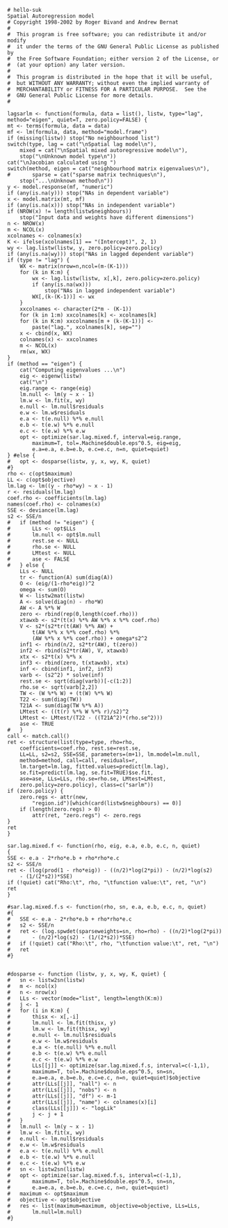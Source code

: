 	# hello-suk
	Spatial Autoregression model
	# Copyright 1998-2002 by Roger Bivand and Andrew Bernat
	#
	#  This program is free software; you can redistribute it and/or modify
	#  it under the terms of the GNU General Public License as published by
	#  the Free Software Foundation; either version 2 of the License, or
	#  (at your option) any later version.
	#
	#  This program is distributed in the hope that it will be useful,
	#  but WITHOUT ANY WARRANTY; without even the implied warranty of
	#  MERCHANTABILITY or FITNESS FOR A PARTICULAR PURPOSE.  See the
	#  GNU General Public License for more details.
	#

	lagsarlm <- function(formula, data = list(), listw, type="lag",
	method="eigen", quiet=T, zero.policy=FALSE) {
	mt <- terms(formula, data = data)
	mf <- lm(formula, data, method="model.frame")
	if (missing(listw)) stop("No neighbourhood list")
	switch(type, lag = cat("\nSpatial lag model\n"),
		mixed = cat("\nSpatial mixed autoregressive model\n"),
		stop("\nUnknown model type\n"))
	cat("\nJacobian calculated using ")
	switch(method, eigen = cat("neighbourhood matrix eigenvalues\n"),
	#		sparse = cat("sparse matrix techniques\n"),
		stop("...\nUnknown method\n"))
	y <- model.response(mf, "numeric")
	if (any(is.na(y))) stop("NAs in dependent variable")
	x <- model.matrix(mt, mf)
	if (any(is.na(x))) stop("NAs in independent variable")
	if (NROW(x) != length(listw$neighbours))
		stop("Input data and weights have different dimensions")
	n <- NROW(x)
	m <- NCOL(x)
	xcolnames <- colnames(x)
	K <- ifelse(xcolnames[1] == "(Intercept)", 2, 1)
	wy <- lag.listw(listw, y, zero.policy=zero.policy)
	if (any(is.na(wy))) stop("NAs in lagged dependent variable")
	if (type != "lag") {
		WX <- matrix(nrow=n,ncol=(m-(K-1)))
		for (k in K:m) {
			wx <- lag.listw(listw, x[,k], zero.policy=zero.policy)
			if (any(is.na(wx))) 
				stop("NAs in lagged independent variable")
			WX[,(k-(K-1))] <- wx
		}
		xxcolnames <- character(2*m - (K-1))
		for (k in 1:m) xxcolnames[k] <- xcolnames[k]
		for (k in K:m) xxcolnames[m + (k-(K-1))] <-
			paste("lag.", xcolnames[k], sep="")
		x <- cbind(x, WX)
		colnames(x) <- xxcolnames
		m <- NCOL(x)
		rm(wx, WX)
	}
	if (method == "eigen") {
		cat("Computing eigenvalues ...\n")
		eig <- eigenw(listw)
		cat("\n")
		eig.range <- range(eig)
		lm.null <- lm(y ~ x - 1)
		lm.w <- lm.fit(x, wy)
		e.null <- lm.null$residuals
		e.w <- lm.w$residuals
		e.a <- t(e.null) %*% e.null
		e.b <- t(e.w) %*% e.null
		e.c <- t(e.w) %*% e.w
		opt <- optimize(sar.lag.mixed.f, interval=eig.range,
			maximum=T, tol=.Machine$double.eps^0.5, eig=eig,
			e.a=e.a, e.b=e.b, e.c=e.c, n=n, quiet=quiet)
	} #else {
	#	opt <- dosparse(listw, y, x, wy, K, quiet)
	#}
	rho <- c(opt$maximum)
	LL <- c(opt$objective)
	lm.lag <- lm((y - rho*wy) ~ x - 1)
	r <- residuals(lm.lag)
	coef.rho <- coefficients(lm.lag)
	names(coef.rho) <- colnames(x)
	SSE <- deviance(lm.lag)
	s2 <- SSE/n
	#	if (method != "eigen") {
	#		LLs <- opt$LLs
	#		lm.null <- opt$lm.null
	#		rest.se <- NULL
	#		rho.se <- NULL
	#		LMtest <- NULL
	#		ase <- FALSE
	#	} else {
		LLs <- NULL
		tr <- function(A) sum(diag(A))
		O <- (eig/(1-rho*eig))^2
		omega <- sum(O)
		W <- listw2mat(listw)
		A <- solve(diag(n) - rho*W)
		AW <- A %*% W
		zero <- rbind(rep(0,length(coef.rho)))
		xtawxb <- s2*(t(x) %*% AW %*% x %*% coef.rho)
		V <- s2*(s2*tr(t(AW) %*% AW) +
			t(AW %*% x %*% coef.rho) %*%
			(AW %*% x %*% coef.rho)) + omega*s2^2
		inf1 <- rbind(n/2, s2*tr(AW), t(zero))
		inf2 <- rbind(s2*tr(AW), V, xtawxb)
		xtx <- s2*t(x) %*% x
		inf3 <- rbind(zero, t(xtawxb), xtx)
		inf <- cbind(inf1, inf2, inf3)
		varb <- (s2^2) * solve(inf)
		rest.se <- sqrt(diag(varb))[-c(1:2)]
		rho.se <- sqrt(varb[2,2])
		TW <- (W %*% W) + (t(W) %*% W)
		T22 <- sum(diag(TW))
		T21A <- sum(diag(TW %*% A))
		LMtest <- ((t(r) %*% W %*% r)/s2)^2
		LMtest <- LMtest/(T22 - ((T21A^2)*(rho.se^2)))
		ase <- TRUE
	#	}
	call <- match.call()
	ret <- structure(list(type=type, rho=rho, 
		coefficients=coef.rho, rest.se=rest.se, 
		LL=LL, s2=s2, SSE=SSE, parameters=(m+1), lm.model=lm.null,
		method=method, call=call, residuals=r, 
		lm.target=lm.lag, fitted.values=predict(lm.lag),
		se.fit=predict(lm.lag, se.fit=TRUE)$se.fit,
		ase=ase, LLs=LLs, rho.se=rho.se, LMtest=LMtest, 
		zero.policy=zero.policy), class=c("sarlm"))
	if (zero.policy) {
		zero.regs <- attr(new, 
			"region.id")[which(card(listw$neighbours) == 0)]
		if (length(zero.regs) > 0)
			attr(ret, "zero.regs") <- zero.regs
	}
	ret
	}
	
	sar.lag.mixed.f <- function(rho, eig, e.a, e.b, e.c, n, quiet)
	{
	SSE <- e.a - 2*rho*e.b + rho*rho*e.c
	s2 <- SSE/n
	ret <- (log(prod(1 - rho*eig)) - ((n/2)*log(2*pi)) - (n/2)*log(s2)
		- (1/(2*s2))*SSE)
	if (!quiet) cat("Rho:\t", rho, "\tfunction value:\t", ret, "\n")
	ret
	}
	
	#sar.lag.mixed.f.s <- function(rho, sn, e.a, e.b, e.c, n, quiet)
	#{
	#	SSE <- e.a - 2*rho*e.b + rho*rho*e.c
	#	s2 <- SSE/n
	#	ret <- (log.spwdet(sparseweights=sn, rho=rho) - ((n/2)*log(2*pi))
	#		- (n/2)*log(s2) - (1/(2*s2))*SSE)
	#	if (!quiet) cat("Rho:\t", rho, "\tfunction value:\t", ret, "\n")
	#	ret
	#}


	#dosparse <- function (listw, y, x, wy, K, quiet) {
	#	sn <- listw2sn(listw)
	#	m <- ncol(x)
	#	n <- nrow(x)
	#	LLs <- vector(mode="list", length=length(K:m))
	#	j <- 1
	#	for (i in K:m) {
	#		thisx <- x[,-i]
	#		lm.null <- lm.fit(thisx, y)
	#		lm.w <- lm.fit(thisx, wy)
	#		e.null <- lm.null$residuals
	#		e.w <- lm.w$residuals
	#		e.a <- t(e.null) %*% e.null
	#		e.b <- t(e.w) %*% e.null
	#		e.c <- t(e.w) %*% e.w
	#		LLs[[j]] <- optimize(sar.lag.mixed.f.s, interval=c(-1,1),
	#		maximum=T, tol=.Machine$double.eps^0.5, sn=sn,
	#		e.a=e.a, e.b=e.b, e.c=e.c, n=n, quiet=quiet)$objective
	#		attr(LLs[[j]], "nall") <- n
	#		attr(LLs[[j]], "nobs") <- n
	#		attr(LLs[[j]], "df") <- m-1
	#		attr(LLs[[j]], "name") <- colnames(x)[i]
	#		class(LLs[[j]]) <- "logLik"
	#		j <- j + 1
	#	}
	#	lm.null <- lm(y ~ x - 1)
	#	lm.w <- lm.fit(x, wy)
	#	e.null <- lm.null$residuals
	#	e.w <- lm.w$residuals
	#	e.a <- t(e.null) %*% e.null
	#	e.b <- t(e.w) %*% e.null
	#	e.c <- t(e.w) %*% e.w
	#	sn <- listw2sn(listw)
	#	opt <- optimize(sar.lag.mixed.f.s, interval=c(-1,1),
	#		maximum=T, tol=.Machine$double.eps^0.5, sn=sn,
	#		e.a=e.a, e.b=e.b, e.c=e.c, n=n, quiet=quiet)
	#	maximum <- opt$maximum
	#	objective <- opt$objective
	#	res <- list(maximum=maximum, objective=objective, LLs=LLs,
	#		lm.null=lm.null)
	#}
